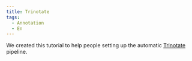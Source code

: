 ```yaml
---
title: Trinotate
tags:
  - Annotation
  - En
---
```


We created this tutorial to help people setting up the automatic [Trinotate](Trinotate.github.io) pipeline.  